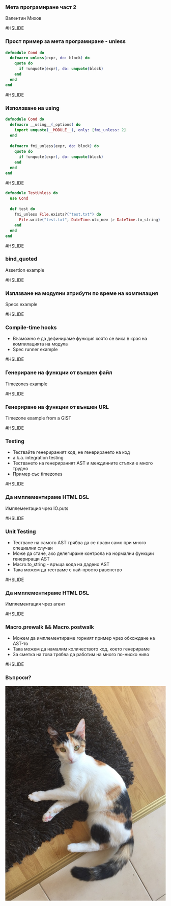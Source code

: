 ### Мета програмиране част 2

Валентин Михов

#HSLIDE

### Прост пример за мета програмиране - unless

```elixir
defmodule Cond do
  defmacro unless(expr, do: block) do
    quote do
      if !unquote(expr), do: unquote(block)
    end
  end
end
```

#HSLIDE

### Използване на using

```elixir
defmodule Cond do
  defmacro __using__(_options) do
    import unquote(__MODULE__), only: [fmi_unless: 2]
  end

  defmacro fmi_unless(expr, do: block) do
    quote do
      if !unquote(expr), do: unquote(block)
    end
  end
end
```

#HSLIDE

```elixir
defmodule TestUnless do
  use Cond

  def test do
    fmi_unless File.exists?("test.txt") do
      File.write("test.txt", DateTime.utc_now |> DateTime.to_string)
    end
  end
end
```

#HSLIDE

### bind_quoted

Assertion example

#HSLIDE

### Изплзване на модулни атрибути по време на компилация

Specs example

#HSLIDE

### Compile-time hooks

* Възможно е да дефинираме функция която се вика в края на компилацията на модула
* Spec runner example

#HSLIDE

### Генериране на функции от външен файл

Timezones example

#HSLIDE

### Генериране на функции от външен URL

Timezone example from a GIST

#HSLIDE

### Testing

* Тествайте генерираният код, не генерирането на код
* a.k.a. integration testing
* Тестването на генерираният AST и междинните стъпки е много трудно
* Пример със timezones

#HSLIDE

### Да имплементираме HTML DSL

Имплементация чрез IO.puts

#HSLIDE

### Unit Testing

* Тестване на самото AST трябва да се прави само при много специални случаи
* Може да стане, ако делегираме контрола на нормални функции генериращи AST
* Macro.to_string - връща кода на дадено AST
* Така можем да тестваме с най-просто равенство

#HSLIDE

### Да имплементираме HTML DSL

Имплементация чрез агент

#HSLIDE

### Macro.prewalk && Macro.postwalk

* Можем да имплементираме горният пример чрез обхождане на AST-то
* Така можем да намалим количеството код, което генерираме
* За сметка на това трябва да работим на много по-ниско ниво

#HSLIDE

### Въпроси?

![Logo](assets/questions.jpg)
